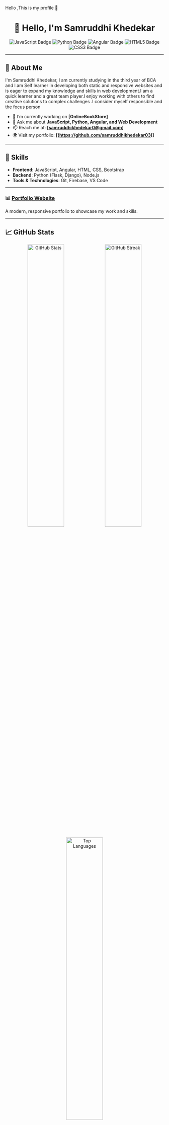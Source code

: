 Hello ,This is my profile 👋
<h1 align="center">👋 Hello, I'm Samruddhi Khedekar</h1>

<p align="center">
  <img src="https://img.shields.io/badge/JavaScript-F7DF1E?style=for-the-badge&logo=javascript&logoColor=black" alt="JavaScript Badge"/>
  <img src="https://img.shields.io/badge/Python-3776AB?style=for-the-badge&logo=python&logoColor=white" alt="Python Badge"/>
  <img src="https://img.shields.io/badge/Angular-DD0031?style=for-the-badge&logo=angular&logoColor=white" alt="Angular Badge"/>
  <img src="https://img.shields.io/badge/HTML5-E34F26?style=for-the-badge&logo=html5&logoColor=white" alt="HTML5 Badge"/>
  <img src="https://img.shields.io/badge/CSS3-1572B6?style=for-the-badge&logo=css3&logoColor=white" alt="CSS3 Badge"/>
</p>

---

## 🌟 About Me
 I'm Samruddhi Khedekar, I am currently studying in the third year of BCA and I am Self learner in developing both static and responsive websites and is eager to expand my knowledge and skills in web development.I am a quick learner and a great team player.I enjoy working with others to find creative solutions to complex challenges .I consider myself responsible and the focus person

- 🔭 I’m currently working on **[OnlineBookStore]**
- 💬 Ask me about **JavaScript, Python, Angular, and Web Development**
- 📫 Reach me at: **[samruddhikhedekar0@gmail.com]**
- 🌍 Visit my portfolio: **[(https://github.com/samruddhikhedekar03)]**

---

## 🚀 Skills
- **Frontend**: JavaScript, Angular, HTML, CSS, Bootstrap
- **Backend**: Python (Flask, Django), Node.js
- **Tools & Technologies**: Git, Firebase, VS Code

---



### 📊 [Portfolio Website](https://github.com/yourusername/portfolio-website)
A modern, responsive portfolio to showcase my work and skills.

---

## 📈 GitHub Stats

<p align="center">
  <img src="https://github-readme-stats.vercel.app/api?username=yourusername&show_icons=true&theme=radical" alt="GitHub Stats" width="48%"/>
  <img src="https://github-readme-streak-stats.herokuapp.com/?user=yourusername&theme=radical" alt="GitHub Streak" width="48%"/>
</p>

<p align="center">
  <img src="https://github-readme-stats.vercel.app/api/top-langs/?username=yourusername&layout=compact&theme=radical" alt="Top Languages" width="48%"/>
</p>

---

## 🖼️ Featured Work

<p align="center">
  <img src="[Your Project Image URL]" alt="Project Screenshot" width="70%">
</p>
<p align="center"><b>Description:</b> A brief description of your project.</p>

---

## 📬 Contact Me
<p align="center">
  <a href="mailto:[Your Email Address]">
    <img src="https://img.shields.io/badge/Email-D14836?style=for-the-badge&logo=gmail&logoColor=white" alt="Email Badge"/>
  </a>
  <a href="https://www.linkedin.com/in/[Your LinkedIn Handle]/">
    <img src="https://img.shields.io/badge/LinkedIn-0077B5?style=for-the-badge&logo=linkedin&logoColor=white" alt="LinkedIn Badge"/>
  </a>
  <a href="https://twitter.com/[Your Twitter Handle]">
    <img src="https://img.shields.io/badge/Twitter-1DA1F2?style=for-the-badge&logo=twitter&logoColor=white" alt="Twitter Badge"/>
  </a>
</p>

---





